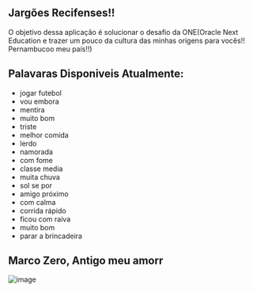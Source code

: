 ## Jargões Recifenses!!
<p>O objetivo dessa aplicação é solucionar o desafio da ONE(Oracle Next Education e trazer um pouco da cultura das minhas origens para vocês!! Pernambucoo meu país!!)</p>

## Palavaras Disponiveis Atualmente:
<ul>
<li>jogar futebol</li>
<li>vou embora</li>
<li>mentira</li>
<li>muito bom</li>
<li>triste</li>
<li>melhor comida</li>
<li>lerdo</li>
<li>namorada</li>
<li>com fome</li>
<li>classe media</li>
<li>muita chuva</li>
<li>sol se por</li>
<li>amigo próximo</li>
<li>com calma</li>
<li>corrida rápido</li>
<li>ficou com raiva</li>
<li>muito bom</li>
<li>parar a brincadeira</li>
</ul>

## Marco Zero, Antigo meu amorr

![image](https://github.com/user-attachments/assets/babb7ed5-60d0-4110-a221-6115a1525aff)
 
